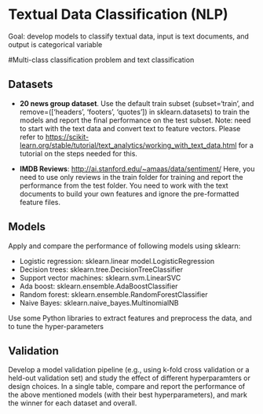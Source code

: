 # Textual Data Classification (NLP)

Goal: develop models to classify textual data, input is text documents, and output is categorical variable

#Multi-class classification problem and text classification

## Datasets
- **20 news group dataset**. Use the default train subset (subset=‘train’, and remove=([‘headers’, ‘footers’, ‘quotes’]) in sklearn.datasets) to train the models and report the final performance on the test subset. Note: need to start with the text data and convert text to feature vectors. Please refer to https://scikit-learn.org/stable/tutorial/text_analytics/working_with_text_data.html for a tutorial on the steps needed for this.

- **IMDB Reviews**: http://ai.stanford.edu/~amaas/data/sentiment/ Here, you need to use only reviews in the train folder for training and report the performance from the test folder. You need to work with the text documents to build your own features and ignore the pre-formatted feature files.

## Models
Apply and compare the performance of following models using sklearn:
- Logistic regression: sklearn.linear model.LogisticRegression 
- Decision trees: sklearn.tree.DecisionTreeClassifier
- Support vector machines: sklearn.svm.LinearSVC
- Ada boost: sklearn.ensemble.AdaBoostClassifier
- Random forest: sklearn.ensemble.RandomForestClassifier
- Naive Bayes: sklearn.naive_bayes.MultinomialNB

Use some Python libraries to extract features and preprocess the data, and to tune the hyper-parameters

## Validation
Develop a model validation pipeline (e.g., using k-fold cross validation or a held-out validation set) and study the effect of different hyperparamters or design choices. In a single table, compare and report the performance of the above mentioned models (with their best hyperparameters), and mark the winner for each dataset and overall.
